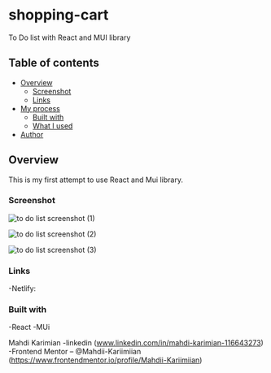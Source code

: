 # shopping-cart

To Do list with React and MUI library

## Table of contents

-   [Overview](#overview)
    -   [Screenshot](#screenshot)
    -   [Links](#links)
-   [My process](#my-process)
    -   [Built with](#built-with)
    -   [What I used](#what-i-learned)
-   [Author](#author)

## Overview

This is my first attempt to use React and Mui library.

### Screenshot
![to do list screenshot (1)](https://github.com/Mahdii-Kariimiian/shopping-cart/assets/134393975/eadea537-9c28-4fb6-acc1-fcfa58be8f5e)

![to do list screenshot (2)](https://github.com/Mahdii-Kariimiian/shopping-cart/assets/134393975/e4a2201f-2060-4c8f-ac82-0343a8ff2d9c)

![to do list screenshot (3)](https://github.com/Mahdii-Kariimiian/shopping-cart/assets/134393975/a1ffec84-4afc-4ee2-9802-36141d14cfa4)

### Links

-Netlify:

### Built with

-React
-MUi

Mahdi Karimian
-linkedin (www.linkedin.com/in/mahdi-karimian-116643273)
-Frontend Mentor – @Mahdii-Kariimiian (https://www.frontendmentor.io/profile/Mahdii-Kariimiian)
